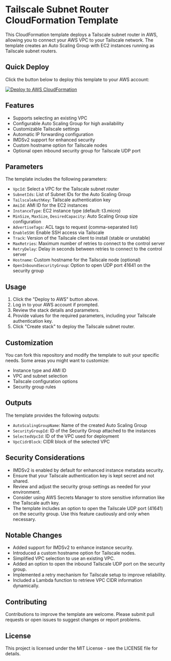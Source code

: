 # Tailscale Subnet Router CloudFormation Template

This CloudFormation template deploys a Tailscale subnet router in AWS, allowing you to connect your AWS VPC to your Tailscale network. The template creates an Auto Scaling Group with EC2 instances running as Tailscale subnet routers.

## Quick Deploy

Click the button below to deploy this template to your AWS account:

[![Deploy to AWS CloudFormation](https://img.shields.io/badge/Deploy%20to-AWS%20CloudFormation-orange.svg?style=flat)](https://console.aws.amazon.com/cloudformation/home?region=us-east-1#/stacks/new?stackName=TailscaleSubnetRouter&templateURL=https://lbr-cfn-templates.s3.us-west-2.amazonaws.com/ha-subnet-router/template.yaml)

## Features

- Supports selecting an existing VPC
- Configurable Auto Scaling Group for high availability
- Customizable Tailscale settings
- Automatic IP forwarding configuration
- IMDSv2 support for enhanced security
- Custom hostname option for Tailscale nodes
- Optional open inbound security group for Tailscale UDP port

## Parameters

The template includes the following parameters:

- `VpcId`: Select a VPC for the Tailscale subnet router
- `SubnetIds`: List of Subnet IDs for the Auto Scaling Group
- `TailscaleAuthKey`: Tailscale authentication key
- `AmiId`: AMI ID for the EC2 instances
- `InstanceType`: EC2 instance type (default: t3.micro)
- `MinSize`, `MaxSize`, `DesiredCapacity`: Auto Scaling Group size configuration
- `AdvertiseTags`: ACL tags to request (comma-separated list)
- `EnableSSH`: Enable SSH access via Tailscale
- `Track`: Version of the Tailscale client to install (stable or unstable)
- `MaxRetries`: Maximum number of retries to connect to the control server
- `RetryDelay`: Delay in seconds between retries to connect to the control server
- `Hostname`: Custom hostname for the Tailscale node (optional)
- `OpenInboundSecurityGroup`: Option to open UDP port 41641 on the security group

## Usage

1. Click the "Deploy to AWS" button above.
2. Log in to your AWS account if prompted.
3. Review the stack details and parameters.
4. Provide values for the required parameters, including your Tailscale authentication key.
5. Click "Create stack" to deploy the Tailscale subnet router.

## Customization

You can fork this repository and modify the template to suit your specific needs. Some areas you might want to customize:

- Instance type and AMI ID
- VPC and subnet selection
- Tailscale configuration options
- Security group rules

## Outputs

The template provides the following outputs:

- `AutoScalingGroupName`: Name of the created Auto Scaling Group
- `SecurityGroupId`: ID of the Security Group attached to the instances
- `SelectedVpcId`: ID of the VPC used for deployment
- `VpcCidrBlock`: CIDR block of the selected VPC

## Security Considerations

- IMDSv2 is enabled by default for enhanced instance metadata security.
- Ensure that your Tailscale authentication key is kept secret and not shared.
- Review and adjust the security group settings as needed for your environment.
- Consider using AWS Secrets Manager to store sensitive information like the Tailscale auth key.
- The template includes an option to open the Tailscale UDP port (41641) on the security group. Use this feature cautiously and only when necessary.

## Notable Changes

- Added support for IMDSv2 to enhance instance security.
- Introduced a custom hostname option for Tailscale nodes.
- Simplified VPC selection to use an existing VPC.
- Added an option to open the inbound Tailscale UDP port on the security group.
- Implemented a retry mechanism for Tailscale setup to improve reliability.
- Included a Lambda function to retrieve VPC CIDR information dynamically.

## Contributing

Contributions to improve the template are welcome. Please submit pull requests or open issues to suggest changes or report problems.

## License

This project is licensed under the MIT License - see the LICENSE file for details.